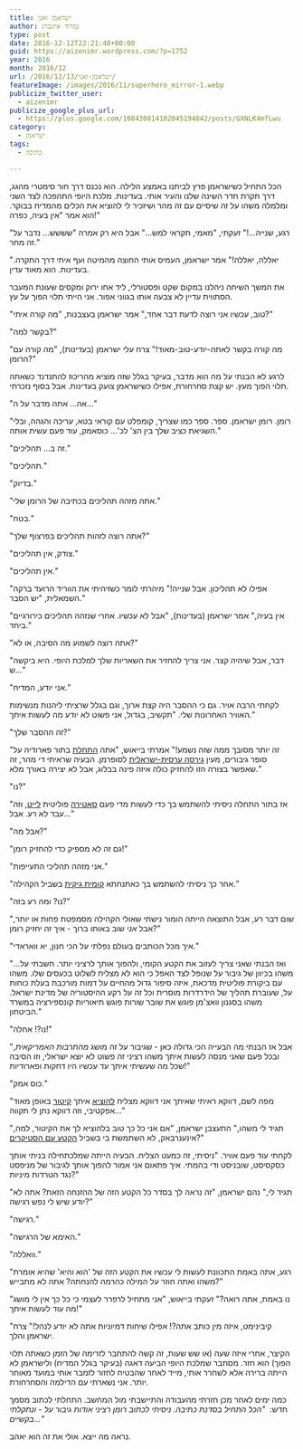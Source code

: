 ```yaml
---
title: ישראמן ואני
author: נמרוד איזנברג
type: post
date: 2016-12-12T22:21:48+00:00
guid: https://aizenimr.wordpress.com/?p=1752
year: 2016
month: 2016/12
url: /2016/12/13/ישראמן-ואני/
featureImage: /images/2016/11/superhero_mirror-1.webp
publicize_twitter_user:
  - aizenimr
publicize_google_plus_url:
  - https://plus.google.com/108430814102045194842/posts/GXNLK4mfLwu
category:
  - ישראמן
tags:
  - כתיבה

---
```

הכל התחיל כשישראמן פרץ לביתנו באמצע הלילה. הוא נכנס דרך חור סימטרי מהגג, דרך תקרת חדר השינה שלנו והעיר אותי. בעדינות. מלכת היופי התהפכה לצד השני ומלמלה משהו על זה שיסיים עם זה מהר ושיזכיר לי להוציא את הכלים מהמדיח בבוקר. הוא אמר "אין בעיה, כפרה!"

"רגע, שנייה...!" זעקתי, "מאמי, תקראי למש..." אבל היא רק אמרה "שששש... נדבר על זה מחר."

"יאללה, יאללה!" אמר ישראמן, העמיס אותי החוצה מהמיטה ועף איתי דרך התקרה. בעדינות. הוא מאוד עדין.

את המשך השיחה ניהלנו במקום שקט ופסטורלי, ליד אחו ירוק ומקסים שעונת המעבר הסתווית עדיין לא צבעה אותו בגווני אפור. אני הייתי תלוי הפוך על עץ.

"טוב, עכשיו אני רוצה לדעת דבר אחד," אמר ישראמן בעצבנות, "מה קורה איתי?"

"בקשר למה?"

"מה קורה בקשר לאתה-יודע-טוב-מאוד!" צרח עלי ישראמן (בעדינות), "מה קורה עם הרומן?"

לרגע לא הבנתי על מה הוא מדבר, בעיקר בגלל שזה מוציא מהריכוז להתנדנד כשאתה תלוי הפוך מעץ. יש קצת סחרחורת, אפילו כשישראמן צועק בעדינות. אבל בסוף נזכרתי.

"אה... אתה מדבר על ה..."

"רומן. רומן ישראמן. ספר. ספר כמו שצריך, קומפלט עם קוראי בטא, עריכה והגהה, ובלי השגיאת כציב שלך בין הצ' לכ'... כוסאמק, עוד פעם עשית אותה."

"זה ב... תהליכים."

"תהליכים."

"בדיוק."

"אתה מזהה תהליכים בכתיבה של הרומן שלי."

"בטח."

"אתה רוצה לזהות תהליכים בפרצוף שלך?"

"צודק, אין תהליכים."

"אין תהליכים."

"אפילו לא תהליכון. אבל שנייה!" מיהרתי לומר כשזיהיתי את הווריד הרועד ברקה השמאלית, "יש הסבר."

"אין בעיה," אמר ישראמן (בעדינות), "אבל לא עכשיו. אחרי שנזהה תהליכים כירורגיים ביחד."

"אתה רוצה לשמוע מה הסיבה, או לא?"

"דבר, אבל שיהיה קצר. אני צריך להחזיר את השאריות שלך למלכת היופי. היא ביקשה ש..."

"אני יודע, המדיח."

לקחתי הרבה אויר. גם כי ההסבר היה קצת ארוך, וגם בגלל שרציתי ליהנות מנשימות האוויר האחרונות שלי. "תקשיב, בגדול, אני פשוט לא יודע מה לעשות איתך."

"זה ההסבר שלך?"

"זה יותר מסובך ממה שזה נשמע!" אמרתי בייאוש, "אתה [התחלת][1] בתור פארודיה על סופר גיבורים, מעין [גירסה ערסית-ישראלית][2] לסופרמן. הבעיה שראיתי די מהר, זה שאפשר בצורה הזו להחזיק כולה איזה פינה בבלוג, אבל לא יצירה באורך מלא."

"נו?"

"אז בתור התחלה ניסיתי להשתמש בך כדי לעשות מדי פעם [סאטירה][3] פוליטית [לייט][4], וזה עבד לא רע. אבל..."

"אבל מה?"

"גם זה לא מספיק כדי להחזיק רומן!"

"אני מזהה תהליכי התעייפות."

"אחר כך ניסיתי להשתמש בך כאתנחתא [קומית גיקית][5] בשביל הקהילה."

"נו? ומה רע בזה?"

"שום דבר רע, אבל התוצאה הייתה הומור נישתי שאולי הקהילה מסמפטת פחות או יותר, אבל _אני_ שוב באותו ברוך - איך זה יחזיק רומן?"

"איך מכל הכותבים בעולם נפלתי על הכי חנון, יא וואראדי."

"...ואז הבנתי שאני צריך לעזוב את הקטע הקומי, ולהפוך אותך לרציני יותר. חשבתי על משהו בכיוון של גיבור על שנופל לצד האפל כי הוא לא מצליח לשלוט בכעסים שלו. משהו עם ביקורת פוליטית מדכאת, איזה סיפור גדול מהחיים על דמות מורכבת בעלת כוחות על, שעוברת תהליך של הידרדרות מוסרית וכל זה על רקע ההיסטוריה של מדינת ישראל. משהו בסגנון וואצ'מן פוגש את שובר שורות פוגש תיאוריות קונספירציה במשרד הביטחון."

"נו?! אחלה!"

"אבל אז הבנתי מה הבעייה הכי גדולה כאן - שגיבור על זה מושג _מהתרבות האמריקאית_, ובכל פעם שאני מנסה לעשות איתך משהו רציני זה פשוט לא יוצא ישראלי, וזו הסיבה שכל מה שעשיתי איתך עד עכשיו היו דחקות ופארודיות!"

"כוס אמק."

"מפה לשם, דווקא ראיתי שאיתך אני דווקא מצליח [להוציא][6] איתך [קיטור][7] באופן מאוד אפקטיבי, וזה דווקא נתן לי תקווה..."

"תגיד לי משהו," התעצבן ישראמן, "אם אני כל כך טוב בלהוציא לך את הקיטור, למה, אינענרבאק, לא השתמשת בי בשביל [הקטע עם הסטיקרים][8]?"

לקחתי עוד פעם אוויר. "ניסיתי, זה כמעט הצליח. הבעיה הייתה שמלכתחילה בניתי אותך כסקסיסט, שובניסט ודי בהמתי. איך פתאום אני אמור להפוך אותך לגיבור של מניפסט נגד הטרדות מיניות?"

"תגיד לי," נהם ישראמן, "זה נראה לך בסדר כל הקטע הזה של ההזנחה הזאת? אתה לא יודע שיש לי נפש רגישה?"

"רגישה."

"האימא של הרגישה."

"וואללה."

"רגע, אתה באמת התכוונת לעשות לי עכשיו את הקטע הזה של 'הוא והיא' שהיא אומרת משהו ואתה חוזר על המילה כהרמה להנחתה? אתה לא מתבייש?"

"נו באמת, אתה רואה?" זעקתי בייאוש, "אני מתחיל לרפרר לעצמי כי כל כך אין לי מושג מה עוד לעשות איתך!"

"קיבינימט, איזה מין כותב אתה?! אפילו שיחות דמיוניות אתה לא יודע לנהל!" צרח ישראמן והלך.

הקיצר, אחרי איזה שעה (או שש שעות, זה קשה להתחבר לזרימה של הזמן כשאתה תלוי הפוך) הוא חזר. מסתבר שמלכת היופי הביעה דאגה (בעיקר בגלל המדיח) ולישראמן לא הייתה ברירה אלא לשחרר אותי, מייד לאחר שהבטיח לחזור לזמבר אותי במועד מאוחר יותר. אני נשארתי עם הדילמה והסחרחורת.

כמה ימים לאחר מכן חזרתי מהעבודה והתיישבתי מול המחשב. התחלתי לכתוב מסמך חדש:  _"הכל התחיל בסדנת כתיבה. ניסיתי לכתוב רומן רציני אודות גיבור על - ונתקלתי בקשיים..."_

נראה מה ייצא. אולי את זה הוא יאהב.

 [1]: /2016/01/06/%d7%99%d7%a9%d7%a8%d7%90%d7%9e%d7%9f/
 [2]: /2016/01/11/%d7%99%d7%a9%d7%a8%d7%90%d7%9e%d7%9f-%d7%95%d7%94%d7%9e%d7%99%d7%9d-%d7%94%d7%9b%d7%91%d7%93%d7%99%d7%9d/
 [3]: /2016/01/12/%d7%99%d7%a9%d7%a8%d7%90-%d7%a9%d7%a0%d7%95%d7%a8/
 [4]: /2016/02/19/%d7%99%d7%a9%d7%a8%d7%90%d7%9e%d7%9f-%d7%95%d7%94%d7%94%d7%a9%d7%92%d7%97%d7%94-%d7%94%d7%a2%d7%9c%d7%99%d7%95%d7%a0%d7%94/
 [5]: /2016/04/13/%d7%99%d7%a9%d7%a8%d7%90-%d7%9b%d7%a0%d7%a1/
 [6]: /2016/09/10/%d7%99%d7%a9%d7%a8%d7%90%d7%9e%d7%9f-%d7%95%d7%a0%d7%a7%d7%9e%d7%aa-%d7%94%d7%98%d7%a1%d7%a7-%d7%9e%d7%a0%d7%92%d7%a8/
 [7]: /2016/10/11/%d7%99%d7%a9%d7%a8%d7%90-%d7%a1%d7%a4%d7%a7%d7%98%d7%a8%d7%95%d7%9d/
 [8]: /2016/10/24/%d7%a6%d7%95%d7%90%d7%94-%d7%92%d7%a8%d7%a2%d7%99%d7%a0%d7%99%d7%aa/